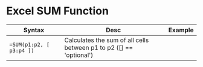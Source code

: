 # Excel SUM Function

| Syntax                | Desc                                                              | Example 
|-----------------------|-------------------------------------------------------------------|---------
| `=SUM(p1:p2, [ p3:p4 ])`      | Calculates the sum of all cells between p1 to p2 ([] == 'optional')                |


